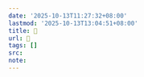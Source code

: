 ```yaml
---
date: '2025-10-13T11:27:32+08:00'
lastmod: '2025-10-13T13:04:51+08:00'
title: 󰘒
url: 󰘒
tags: []
src:
note:
---
```

